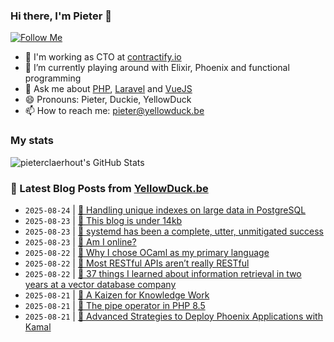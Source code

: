 ### Hi there, I'm Pieter 👋  
[![Follow Me](https://img.shields.io/github/followers/pieterclaerhout?label=Follow&style=social)](https://github.com/pieterclaerhout)

- 🏢 I'm working as CTO at [contractify.io](https://contractify.io)
- 🌱 I’m currently playing around with Elixir, Phoenix and functional programming
- 💬 Ask me about [PHP](https://php.net), [Laravel](http://laravel.com) and [VueJS](https://vuejs.org)
- 😄 Pronouns: Pieter, Duckie, YellowDuck
- 📫 How to reach me: pieter@yellowduck.be

### My stats

![pieterclaerhout's GitHub Stats](https://github-readme-stats.vercel.app/api?username=pieterclaerhout&show_icons=true&count_private=true&line_height=40)

### 📩 Latest Blog Posts from [YellowDuck.be](https://www.yellowduck.be/)
<!-- BLOG-POST-LIST:START -->
- `2025-08-24` | [🔗 Handling unique indexes on large data in PostgreSQL](https://www.yellowduck.be/posts/handling-unique-indexes-on-large-data-in-postgresql)  
- `2025-08-23` | [🔗 This blog is under 14kb](https://www.yellowduck.be/posts/this-blog-is-under-14kb)  
- `2025-08-23` | [🔗 systemd has been a complete, utter, unmitigated success](https://www.yellowduck.be/posts/systemd-has-been-a-complete-utter-unmitigated-success)  
- `2025-08-23` | [🔗 Am I online?](https://www.yellowduck.be/posts/am-i-online)  
- `2025-08-22` | [🔗 Why I chose OCaml as my primary language](https://www.yellowduck.be/posts/why-i-chose-ocaml-as-my-primary-language)  
- `2025-08-22` | [🔗 Most RESTful APIs aren’t really RESTful](https://www.yellowduck.be/posts/most-restful-apis-arent-really-restful)  
- `2025-08-22` | [🔗 37 things I learned about information retrieval in two years at a vector database company](https://www.yellowduck.be/posts/37-things-i-learned-about-information-retrieval-in-two-years-at-a-vector-database-company)  
- `2025-08-21` | [🔗 A Kaizen for Knowledge Work](https://www.yellowduck.be/posts/a-kaizen-for-knowledge-work)  
- `2025-08-21` | [🔗 The pipe operator in PHP 8.5](https://www.yellowduck.be/posts/the-pipe-operator-in-php-8-5)  
- `2025-08-21` | [🔗 Advanced Strategies to Deploy Phoenix Applications with Kamal](https://www.yellowduck.be/posts/advanced-strategies-to-deploy-phoenix-applications-with-kamal)  

<!-- BLOG-POST-LIST:END -->
